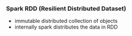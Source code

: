 ### Spark RDD (Resilient Distributed Dataset)

- immutable distributed collection of objects
- internally spark distributes the data in RDD

